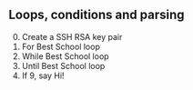 ## Loops, conditions and parsing


0. Create a SSH RSA key pair
1. For Best School loop
2. While Best School loop
3. Until Best School loop
4. If 9, say Hi!
